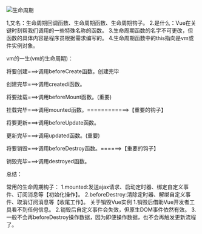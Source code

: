 ![生命周期](D:\1前端\vue\文件\vue课件\课件\vue相关备课资料图\生命周期.jpg)

1,又名：生命周期回调函数、生命周期函数、生命周期钩子。
2.是什么：Vue在关键时刻帮我们调用的一些特殊名称的函数。
3.生命周期函数的名字不可更改，但函数的具体内容是程序员根据需求编写的。
4.生命周期函数中的this指向是vm或件实例对象。

vm的一生(vm的生命周期)：



将要创建===>调用beforeCreate函数。创建完毕



创建完毕===>调用createdi函数。



将要挂载===>调用beforeMount函数。(重要)



挂载完毕===>调用mounted函数。============>【重要的钩子】



将要更新===>调用beforeUpdate函数。



更新完毕===>调用updated函数。(重要)



将要销毁===>调用beforeDestroy函数。======>【重要的钩子】



销毁完毕===>调用destroyed函数。



总结：

常用的生命周期钩子：
1.mounted:发送ajax请求、启动定时器、绑定自定义事件、订阅消息等【初始化操作】。
2.beforeDestroy:清除定时器、解绑自定义事件、取消订阅消息等【收尾工作】。
关于销毁Vue实例
1.销毁后借助Vue开发者工具看不到任何信息。
2.销毁后自定义事件会失效，但原生DOM事件依然有效。
3.一般不会再beforeDestroy操作数据，因为即便操作数据，也不会再触发更新流程了。